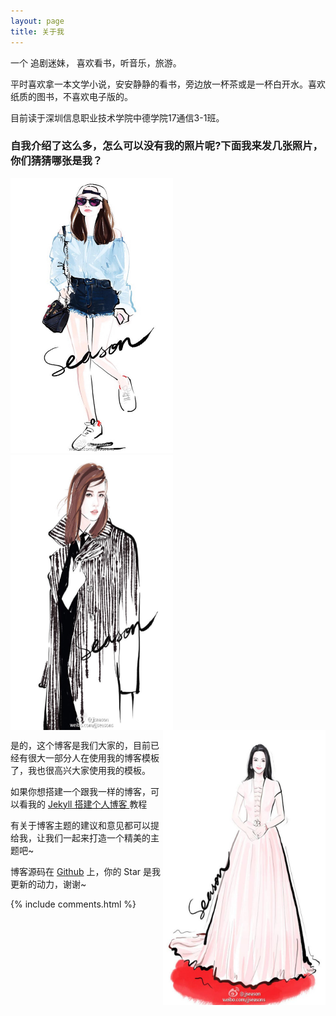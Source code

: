 ```yaml
---
layout: page
title: 关于我 
---
```


一个 追剧迷妹， 喜欢看书，听音乐，旅游。
<p>
平时喜欢拿一本文学小说，安安静静的看书，旁边放一杯茶或是一杯白开水。喜欢纸质的图书，不喜欢电子版的。
<p>
目前读于深圳信息职业技术学院中德学院17通信3-1班。

<p>

<h3> 自我介绍了这么多，怎么可以没有我的照片呢?下面我来发几张照片，你们猜猜哪张是我？ </h3>  
<img src="/images/1.jpg"   width="260" height="440" align="lefet"/>
<img src="/images/2.jpg"   width="260" height="440" align="center"/>
<img src="/images/3.jpg"   width="260" height="440" align="right"/>
<p>

是的，这个博客是我们大家的，目前已经有很大一部分人在使用我的博客模板了，我也很高兴大家使用我的模板。

<p>

如果你想搭建一个跟我一样的博客，可以看我的 
<a href="/2016/10/jekyll_tutorials1/"> Jekyll 搭建个人博客 </a>
教程

<p>

有关于博客主题的建议和意见都可以提给我，让我们一起来打造一个精美的主题吧~ 

<p> 

博客源码在 <a target="_blank" href='https://github.com/leopardpan/leopardpan.github.io/'>Github</a> 上，你的 Star 是我更新的动力，谢谢~

<p> 

<p> 

<p> 


{% include comments.html %}

